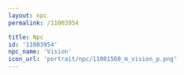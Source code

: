 ```yaml
---
layout: npc
permalink: /11003954

title: Npc
id: '11003954'
npc_name: 'Vision'
icon_url: 'portrait/npc/11001560_m_vision_p.png'
---
```

